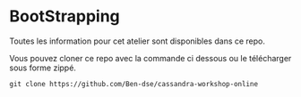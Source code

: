 # BootStrapping


Toutes les information pour cet atelier sont disponibles dans ce repo.

Vous pouvez cloner ce repo avec la commande ci dessous ou le télécharger sous forme zippé.

```
git clone https://github.com/Ben-dse/cassandra-workshop-online
```
